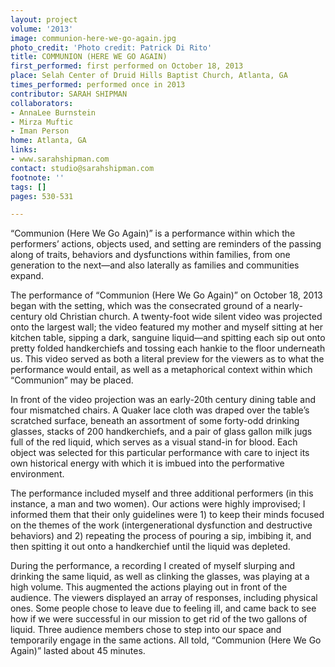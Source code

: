 ```yaml
---
layout: project
volume: '2013'
image: communion-here-we-go-again.jpg
photo_credit: 'Photo credit: Patrick Di Rito'
title: COMMUNION (HERE WE GO AGAIN)
first_performed: first performed on October 18, 2013
place: Selah Center of Druid Hills Baptist Church, Atlanta, GA
times_performed: performed once in 2013
contributor: SARAH SHIPMAN
collaborators:
- AnnaLee Burnstein
- Mirza Muftic
- Iman Person
home: Atlanta, GA
links:
- www.sarahshipman.com
contact: studio@sarahshipman.com
footnote: ''
tags: []
pages: 530-531

---
```


“Communion (Here We Go Again)” is a performance within which the performers’ actions, objects used, and setting are reminders of the passing along of traits, behaviors and dysfunctions within families, from one generation to the next—and also laterally as families and communities expand.

The performance of “Communion (Here We Go Again)” on October 18, 2013 began with the setting, which was the consecrated ground of a nearly-century old Christian church. A twenty-foot wide silent video was projected onto the largest wall; the video featured my mother and myself sitting at her kitchen table, sipping a dark, sanguine liquid—and spitting each sip out onto pretty folded handkerchiefs and tossing each hankie to the floor underneath us. This video served as both a literal preview for the viewers as to what the performance would entail, as well as a metaphorical context within which “Communion” may be placed.

In front of the video projection was an early-20th century dining table and four mismatched chairs. A Quaker lace cloth was draped over the table’s scratched surface, beneath an assortment of some forty-odd drinking glasses, stacks of 200 handkerchiefs, and a pair of glass gallon milk jugs full of the red liquid, which serves as a visual stand-in for blood. Each object was selected for this particular performance with care to inject its own historical energy with which it is imbued into the performative environment.

The performance included myself and three additional performers (in this instance, a man and two women). Our actions were highly improvised; I informed them that their only guidelines were 1) to keep their minds focused on the themes of the work (intergenerational dysfunction and destructive behaviors) and 2) repeating the process of pouring a sip, imbibing it, and then spitting it out onto a handkerchief until the liquid was depleted.

During the performance, a recording I created of myself slurping and drinking the same liquid, as well as clinking the glasses, was playing at a high volume. This augmented the actions playing out in front of the audience. The viewers displayed an array of responses, including physical ones. Some people chose to leave due to feeling ill, and came back to see how if we were successful in our mission to get rid of the two gallons of liquid. Three audience members chose to step into our space and temporarily engage in the same actions. All told, “Communion (Here We Go Again)” lasted about 45 minutes.
